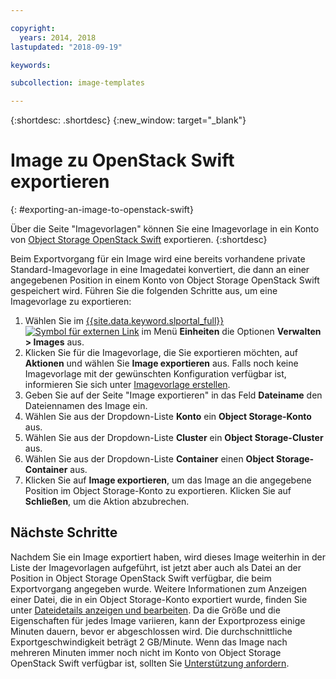 ```yaml
---

copyright:
  years: 2014, 2018
lastupdated: "2018-09-19"

keywords:

subcollection: image-templates

---
```


{:shortdesc: .shortdesc}
{:new_window: target="_blank"}

# Image zu OpenStack Swift exportieren
{: #exporting-an-image-to-openstack-swift}

Über die Seite "Imagevorlagen" können Sie eine Imagevorlage in ein Konto von [Object Storage OpenStack Swift](/docs/infrastructure/objectstorage-swift?topic=objectstorage-swift-GettingStarted#getting-started-with-object-storage-openstack-swift) exportieren.
{:shortdesc}

Beim Exportvorgang für ein Image wird eine bereits vorhandene private Standard-Imagevorlage in eine Imagedatei konvertiert, die dann an einer angegebenen Position in einem Konto von Object Storage OpenStack Swift gespeichert wird. Führen Sie die folgenden Schritte aus, um eine Imagevorlage zu exportieren:

1. Wählen Sie im [{{site.data.keyword.slportal_full}} ![Symbol für externen Link](../../icons/launch-glyph.svg "Symbol für externen Link")](https://control.softlayer.com/) im Menü **Einheiten** die Optionen **Verwalten > Images** aus.
2. Klicken Sie für die Imagevorlage, die Sie exportieren möchten, auf **Aktionen** und wählen Sie **Image exportieren** aus. Falls noch keine Imagevorlage mit der gewünschten Konfiguration verfügbar ist, informieren Sie sich unter [Imagevorlage erstellen](/docs/infrastructure/image-templates?topic=image-templates-creating-an-image-template).
3. Geben Sie auf der Seite "Image exportieren" in das Feld **Dateiname** den Dateiennamen des Image ein.
5. Wählen Sie aus der Dropdown-Liste **Konto** ein **Object Storage-Konto** aus.
6. Wählen Sie aus der Dropdown-Liste **Cluster** ein **Object Storage-Cluster** aus.
7. Wählen Sie aus der Dropdown-Liste **Container** einen **Object Storage-Container** aus.
8. Klicken Sie auf **Image exportieren**, um das Image an die angegebene Position im Object Storage-Konto zu exportieren. Klicken Sie auf **Schließen**, um die Aktion abzubrechen.

## Nächste Schritte

Nachdem Sie ein Image exportiert haben, wird dieses Image weiterhin in der Liste der Imagevorlagen aufgeführt, ist jetzt aber auch als Datei an der Position in Object Storage OpenStack Swift verfügbar, die beim Exportvorgang angegeben wurde. Weitere Informationen zum Anzeigen einer Datei, die in ein Object Storage-Konto exportiert wurde, finden Sie unter [Dateidetails anzeigen und bearbeiten](/docs/infrastructure/objectstorage-swift?topic=objectstorage-swift-OSSSLPortal#viewing-and-editing-file-details). Da die Größe und die Eigenschaften für jedes Image variieren, kann der Exportprozess einige Minuten dauern, bevor er abgeschlossen wird. Die durchschnittliche Exportgeschwindigkeit beträgt 2 GB/Minute. Wenn das Image nach mehreren Minuten immer noch nicht im Konto von Object Storage OpenStack Swift verfügbar ist, sollten Sie [Unterstützung anfordern](/docs/get-support?topic=get-support-getting-customer-support).
